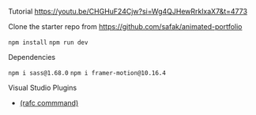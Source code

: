 Tutorial
https://youtu.be/CHGHuF24Cjw?si=Wg4QJHewRrklxaX7&t=4773

Clone the starter repo from https://github.com/safak/animated-portfolio

```npm install```
```npm run dev```


Dependencies

```npm i sass@1.68.0```
``` npm i framer-motion@10.16.4 ```


Visual Studio Plugins
- [ (rafc commmand)](https://marketplace.visualstudio.com/items?itemName=dsznajder.es7-react-js-snippets)